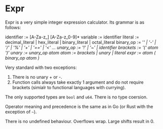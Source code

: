# Expr

Expr is a very simple integer expression calculator. Its grammar is as follows:

identifier := [A-Za-z_] [A-Za-z_0-9]*
variable := identifier
literal := decimal_literal | hex_literal | binary_literal | octal_literal
binary_op := '*' | '-' | '/' | '%' | '+' | '==' | '<' ...
unary_op := '!' | '~' | identifier
brackets := '(' atom ')'
unary := unary_op atom
atom := brackets | unary | literal
expr := atom ( binary_op atom )*

Very standard with two exceptions:

1. There is no unary + or -.
2. Function calls always take exactly 1 argument and do not require brackets (simialr to functional languages with currying).

The only supported types are `bool` and `u64`. There is no type coersion.

Operator meaning and precedence is the same as in Go (or Rust with the exception of `~`).

There is no undefined behaviour. Overflows wrap. Large shifts result in 0.
